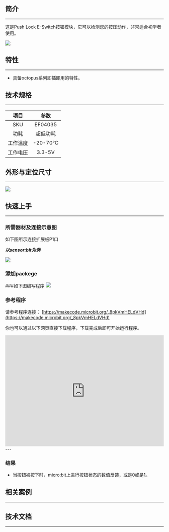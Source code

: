 ## 简介
---
这是Push Lock E-Switch按钮模块，它可以检测您的按压动作，非常适合初学者使用。

 ![](https://i.imgur.com/SMeQQyr.jpg)

## 特性
---
- 具备octopus系列即插即用的特性。


## 技术规格
---
项目 | 参数 
:-: | :-: 
SKU|EF04035
功耗|超低功耗
工作温度|-20-70℃
工作电压|3.3-5V

## 外形与定位尺寸
---
 ![](https://i.imgur.com/IYYxw8r.png)

## 快速上手
---

### 所需器材及连接示意图
如下图所示连接扩展板P1口

***以sensor:bit为例***

![](https://i.imgur.com/tUcPhzM.png)

### 添加packege

###如下图编写程序
![](https://i.imgur.com/gkU4VNN.png)

### 参考程序

请参考程序连接：
[https://makecode.microbit.org/_8pkVmHELdVHd](https://makecode.microbit.org/_8pkVmHELdVHd)

你也可以通过以下网页直接下载程序，下载完成后即可开始运行程序。

<div style="position:relative;height:0;padding-bottom:70%;overflow:hidden;"><iframe style="position:absolute;top:0;left:0;width:100%;height:100%;" src="https://makecode.microbit.org/#pub:_8pkVmHELdVHd" frameborder="0" sandbox="allow-popups allow-forms allow-scripts allow-same-origin"></iframe></div>  
---

### 结果
- 当按钮被按下时，micro:bit上进行按钮状态的数值反馈，或是0或是1。

## 相关案例
---

## 技术文档
---
